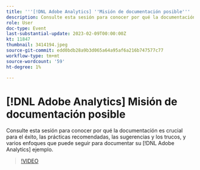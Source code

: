 ```yaml
---
title: '''[!DNL Adobe Analytics] ''Misión de documentación posible'''
description: Consulte esta sesión para conocer por qué la documentación es crucial para el éxito, las prácticas recomendadas, las sugerencias y los trucos, y varios enfoques que puede seguir para documentar su [!DNL Adobe Analytics] ejemplo. Junio de 2022
role: User
doc-type: Event
last-substantial-update: 2023-02-09T00:00:00Z
kt: 11847
thumbnail: 3414194.jpeg
source-git-commit: edd0bdb28a9b3d065a64a95af6a216b747577c77
workflow-type: tm+mt
source-wordcount: '59'
ht-degree: 1%

---
```


# [!DNL Adobe Analytics] Misión de documentación posible

Consulte esta sesión para conocer por qué la documentación es crucial para el éxito, las prácticas recomendadas, las sugerencias y los trucos, y varios enfoques que puede seguir para documentar su [!DNL Adobe Analytics] ejemplo.

>[!VIDEO](https://video.tv.adobe.com/v/3414194/?quality=12&learn=on)
